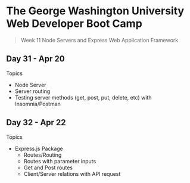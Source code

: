 # **The George Washington University Web Developer Boot Camp**
> Week 11 Node Servers and Express Web Application Framework

## **Day 31 - Apr 20**
Topics
- Node Server
- Server routing
- Testing server methods (get, post, put, delete, etc) with Insomnia/Postman

## **Day 32 - Apr 22**
Topics
- Express.js Package
  - Routes/Routing
  - Routes with parameter inputs
  - Get and Post routes
  - Client/Server relations with API request